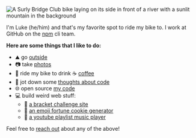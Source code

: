![A Surly Bridge Club bike laying on its side in front of a river with a sunlit mountain in the background](./river.jpg)

I'm Luke (he/him) and that's my favorite spot to ride my bike to. I work at GitHub on the [npm](https://github.com/npm) cli team.

**Here are some things that I like to do:**

- ⛰️ go [outside](https://instagram.com/lukes.outside)
- 📷 take [photos](https://photos.lukelov.es)
- 🚴 ride my bike to drink ☕ [coffee](https://lukelov.es/tags/coffeeneuring/)
- 📝 jot down some [thoughts about code](https://lukecod.es)
- 🌐 open source [my code](https://github.com/lukekarrys?tab=repositories)
- 💻 build weird web stuff:
  - 🏅 [a bracket challenge site](https://bracket.club)
  - 🥠 [an emoji fortune cookie generator](https://emojifortunes.lukecod.es/)
  - 🎵 [a youtube playlist music player](https://livefromquarantine.club/)

Feel free to [reach out](https://lukekarrys.com) about any of the above!
